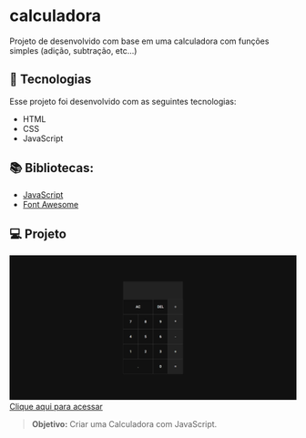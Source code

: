 # calculadora
Projeto de desenvolvido com base em uma calculadora com funções simples (adição, subtração, etc...)

## 🚀 Tecnologias

Esse projeto foi desenvolvido com as seguintes tecnologias:
- HTML
- CSS
- JavaScript

## 📚 Bibliotecas:
- [JavaScript](https://developer.mozilla.org/pt-BR/docs/Web/JavaScript)
- [Font Awesome](https://fontawesome.com/)

## 💻 Projeto
![preview](./preview.png/)
[Clique aqui para acessar](https://calculadora-chi-ashen.vercel.app/)
> **Objetivo:** Criar uma Calculadora com JavaScript.
